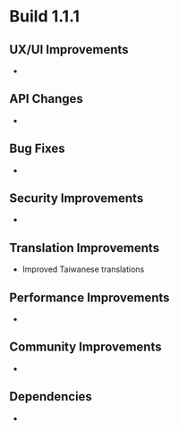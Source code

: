 # Build 1.1.1

## UX/UI Improvements
-

## API Changes
-

## Bug Fixes
-

## Security Improvements
-

## Translation Improvements
- Improved Taiwanese translations

## Performance Improvements
-

## Community Improvements
-

## Dependencies
-
